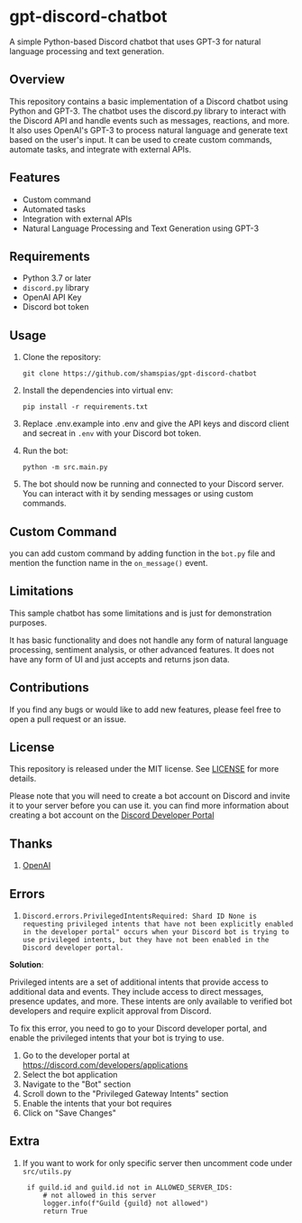 # gpt-discord-chatbot

A simple Python-based Discord chatbot that uses GPT-3 for natural language processing and text generation.

## Overview

This repository contains a basic implementation of a Discord chatbot using Python and GPT-3. The chatbot uses the discord.py library to interact with the Discord API and handle events such as messages, reactions, and more. It also uses OpenAI's GPT-3 to process natural language and generate text based on the user's input. It can be used to create custom commands, automate tasks, and integrate with external APIs.
## Features

- Custom command
- Automated tasks
- Integration with external APIs
- Natural Language Processing and Text Generation using GPT-3

## Requirements

- Python 3.7 or later
- `discord.py` library
- OpenAI API Key
- Discord bot token

## Usage

1. Clone the repository:

    ```
    git clone https://github.com/shamspias/gpt-discord-chatbot
    ```

2. Install the dependencies into virtual env:

    ```
    pip install -r requirements.txt
    ```

3. Replace .env.example into .env and give the API keys and discord client and secreat in `.env` with your Discord bot token.

4. Run the bot:

    ```
    python -m src.main.py
    ```

5. The bot should now be running and connected to your Discord server. You can interact with it by sending messages or
using custom commands.

## Custom Command

you can add custom command by adding function in the `bot.py` file and mention the function name in the `on_message()`
event.

## Limitations

This sample chatbot has some limitations and is just for demonstration purposes.

It has basic functionality and does not handle any form of natural language processing, sentiment analysis, or other
advanced features.
It does not have any form of UI and just accepts and returns json data.

## Contributions

If you find any bugs or would like to add new features, please feel free to open a pull request or an issue.

## License

This repository is released under the MIT license. See [LICENSE](https://github.com/shamspias/gpt-discord-chatbot/blob/main/LICENSE) for more details.

Please note that you will need to create a bot account on Discord and invite it to your server before you can use it.
you can find more information about creating a bot account on the [Discord Developer Portal](https://discord.com/developers/docs/intro)

## Thanks

1. [OpenAI](https://github.com/openai/gpt-discord-bot)

## Errors

1. ```
   Discord.errors.PrivilegedIntentsRequired: Shard ID None is requesting privileged intents that have not been explicitly enabled in the developer portal" occurs when your Discord bot is trying to use privileged intents, but they have not been enabled in the Discord developer portal.
   ```
**Solution**:

Privileged intents are a set of additional intents that provide access to additional data and events. They include access to direct messages, presence updates, and more. These intents are only available to verified bot developers and require explicit approval from Discord.

To fix this error, you need to go to your Discord developer portal, and enable the privileged intents that your bot is trying to use.

1. Go to the developer portal at https://discord.com/developers/applications
2. Select the bot application
3. Navigate to the "Bot" section
4. Scroll down to the "Privileged Gateway Intents" section
5. Enable the intents that your bot requires
6. Click on "Save Changes"

## Extra

1. If you want to work for only specific server then uncomment code under `src/utils.py`
   ```
    if guild.id and guild.id not in ALLOWED_SERVER_IDS:
        # not allowed in this server
        logger.info(f"Guild {guild} not allowed")
        return True
   ```
